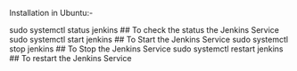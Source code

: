 Installation in Ubuntu:-

sudo systemctl status jenkins   ## To check the status the Jenkins Service
sudo systemctl start jenkins    ## To Start the Jenkins Service
sudo systemctl stop jenkins 	## To Stop the Jenkins Service
sudo systemctl restart jenkins	## To restart the Jenkins Service
